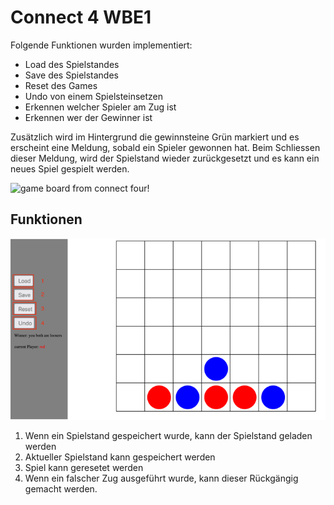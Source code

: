 
# Connect 4 WBE1

Folgende Funktionen wurden implementiert:

- Load des Spielstandes
- Save des Spielstandes
- Reset des Games
- Undo von einem Spielsteinsetzen
- Erkennen welcher Spieler am Zug ist
- Erkennen wer der Gewinner ist

Zusätzlich wird im Hintergrund die gewinnsteine Grün markiert und es erscheint eine Meldung, sobald ein Spieler gewonnen hat. Beim Schliessen dieser Meldung, wird der Spielstand wieder zurückgesetzt und es kann ein neues Spiel gespielt werden.

![game board from connect four!](/asssets/Picture1.png "Game Board")  

## Funktionen

![game board from connect four!](/assets/Picture2.png "Game Board")  

1. Wenn ein Spielstand gespeichert wurde, kann der Spielstand geladen werden
2. Aktueller Spielstand kann gespeichert werden
3. Spiel kann geresetet werden
4. Wenn ein falscher Zug ausgeführt wurde, kann dieser Rückgängig gemacht werden.
